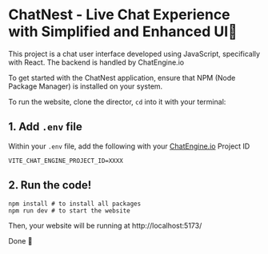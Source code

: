 # ChatNest - Live Chat Experience with Simplified and Enhanced UI💬 

This project is a chat user interface developed using JavaScript, specifically with React. The backend is handled by ChatEngine.io

To get started with the ChatNest application, ensure that NPM (Node Package Manager) is installed on your system.

To run the website, clone the director, `cd` into it with your terminal:

## 1. Add `.env` file

Within your `.env` file, add the following with your [ChatEngine.io](ChatEngine.io) Project ID

```
VITE_CHAT_ENGINE_PROJECT_ID=XXXX
```

## 2. Run the code!

```
npm install # to install all packages
npm run dev # to start the website
```

Then, your website will be running at http://localhost:5173/

Done 🎉
